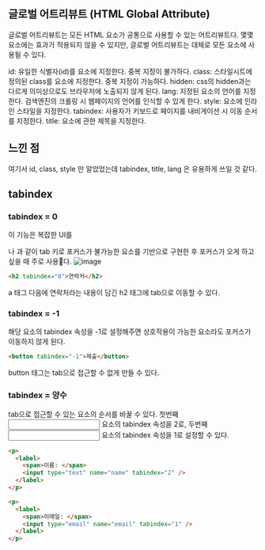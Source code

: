 ## 글로벌 어트리뷰트 (HTML Global Attribute)

글로벌 어트리뷰트는 모든 HTML 요소가 공통으로 사용할 수 있는 어트리뷰트다. 몇몇 요소에는 효과가 적용되지 않을 수 있지만, 글로벌 어트리뷰트는 대체로 모든 요소에 사용될 수 있다.

<Attribute	Description>
id:	유일한 식별자(id)를 요소에 지정한다. 중복 지정이 불가하다.
class:	스타일시트에 정의된 class를 요소에 지정한다. 중복 지정이 가능하다.
hidden:	css의 hidden과는 다르게 의미상으로도 브라우저에 노출되지 않게 된다.
lang:	지정된 요소의 언어를 지정한다. 검색엔진의 크롤링 시 웹페이지의 언어를 인식할 수 있게 한다.
style:	요소에 인라인 스타일을 지정한다.
tabindex:	사용자가 키보드로 페이지를 내비게이션 시 이동 순서를 지정한다.
title:	요소에 관한 제목을 지정한다.

## 느낀 점
여기서 id, class, style 만 알았었는데 tabindex, title, lang 은 유용하게 쓰일 것 같다.

## tabindex

### tabindex = 0
이 기능은 복잡한 UI를 <div>나 <span>과 같이 tab 키로 포커스가 불가능한 요소를 기반으로 구현한 후 포커스가 오게 하고 싶을 때 주로 사용다.
![image](https://github.com/user-attachments/assets/5ab6e4df-550c-4ed1-ae37-bbe01f8cd67a)
```html
<h2 tabindex="0">연락처</h2>
```
a 태그 다음에 연락처라는 내용이 담긴 h2 태그에 tab으로 이동할 수 있다.

### tabindex = -1
해당 요소의 tabindex 속성을 -1로 설정해주면 상호작용이 가능한 요소라도 포커스가 이동하지 않게 된다.
```html
<button tabindex="-1">제출</button>
```
button 태그는 tab으로 접근할 수 없게 만들 수 있다.

### tabindex = 양수
tab으로 접근할 수 있는 요소의 순서를 바꿀 수 있다.
첫번째 <input> 요소의 tabindex 속성을 2로, 두번째 <input> 요소의 tabindex 속성을 1로 설정할 수 있다.
```html
<p>
  <label>
    <span>이름: </span>
    <input type="text" name="name" tabindex="2" />
  </label>
</p>

<p>
  <label>
    <span>이메일: </span>
    <input type="email" name="email" tabindex="1" />
  </label>
</p>
```
